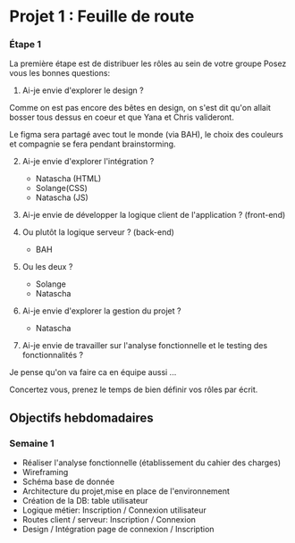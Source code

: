 # Projet 1 : Feuille de route

### Étape 1

La première étape est de distribuer les rôles au sein de votre groupe
Posez vous les bonnes questions:

1. Ai-je envie d'explorer le design ?

Comme on est pas encore des bêtes en design, on s'est dit qu'on allait bosser tous dessus en coeur et que Yana et Chris valideront. 

Le figma sera partagé avec tout le monde (via BAH), le choix des couleurs et compagnie se fera pendant brainstorming.

2. Ai-je envie d'explorer  l'intégration ?

    - Natascha (HTML)
    - Solange(CSS)
    - Natascha (JS)

3. Ai-je envie de développer la logique client de l'application ? (front-end)


4. Ou plutôt la logique serveur ? (back-end)

    - BAH 

5. Ou les deux ?

    - Solange
    - Natascha

6. Ai-je envie d'explorer la gestion du projet ?

    - Natascha

7. Ai-je envie de travailler sur l'analyse fonctionnelle et le testing des fonctionnalités ?

Je pense qu'on va faire ca en équipe aussi ... 

Concertez vous, prenez le temps de bien définir vos rôles par écrit.

## Objectifs hebdomadaires

### Semaine 1

- Réaliser l'analyse fonctionnelle (établissement du cahier des charges)
- Wireframing
- Schéma base de donnée
- Architecture du projet,mise en place de l'environnement
- Création de la DB: table utilisateur
- Logique métier: Inscription / Connexion utilisateur
- Routes client / serveur: Inscription / Connexion 
- Design / Intégration page de connexion / Inscription
